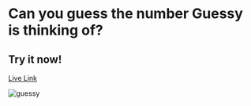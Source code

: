 # Can you guess the number Guessy is thinking of?
## Try it now!
[Live Link](https://heyaadarsh.github.io/Guessy-Guess-the-Number-Game-using-JavaScript/)

![guessy](https://github.com/heyaadarsh/Guessy-Guess-the-Number-Game-using-JavaScript/assets/93307777/4d89d06a-6de8-4cb9-ae7f-32ff5dc9ee54)
